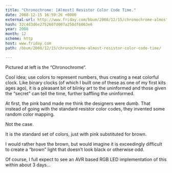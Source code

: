 ```yaml
---
title: "Chronochrome: [Almost] Resistor Color Code Time."
date: 2008-12-15 16:59:26 +0000
external-url: http://www.friday.com/bbum/2008/12/15/chronochrome-almost-resistor-color-code-time/
hash: 32c4d3d6e2752667d007a250df6063e6
year: 2008
month: 12
scheme: http
host: www.friday.com
path: /bbum/2008/12/15/chronochrome-almost-resistor-color-code-time/

---
```



 Pictured at left is the “Chronochrome“.

Cool idea;  use colors to  represent numbers, thus creating a neat colorful clock.   Like binary clocks (of which I built one of these as one of my first kits ages ago), it is a pleasant bit of blinky art to the uninformed and those given the “secret” can tell the time, further baffling the uninformed.

At first, the pink band made me think the designers were dumb.  That instead of going with the standard resistor color codes, they invented some random color mapping.

Not the case.

It is the standard set of colors, just with pink substituted for brown.

I would rather have the brown, but would imagine it is exceedingly difficult to create a “brown” light that doesn’t look black or otherwise odd.

Of course, I full expect to see an AVR based RGB LED implementation of this within about 3 days…


